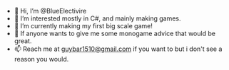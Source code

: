 - 👋 Hi, I’m @BlueElectivire
- 👀 I’m interested mostly in C#, and mainly making games.
- 🌱 I’m currently making my first big scale game!
- 💞️ If anyone wants to give me some monogame advice that would be great.
- 📫 Reach me at guybar1510@gmail.com if you want to but i don't see a reason you would.

<!---
BlueElectivire/BlueElectivire is a ✨ special ✨ repository because its `README.md` (this file) appears on your GitHub profile.
You can click the Preview link to take a look at your changes.
--->
